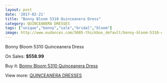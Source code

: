 ```yaml
---
layout: post
date: '2017-02-21'
title: "Bonny Bloom 5310 Quinceanera Dress"
category: QUINCEANERA DRESSES
tags: ["unique","bonny","sale","bridal","bloom"]
image: http://www.eudances.com/5005-thickbox_default/bonny-bloom-5310-quinceanera-dress.jpg
---
```

Bonny Bloom 5310 Quinceanera Dress

On Sales: **$558.99**
<a href="https://www.eudances.com/en/quinceanera-dresses/1690-bonny-bloom-5310-quinceanera-dress.html"><amp-img layout="responsive" width="600" height="600" src="//www.eudances.com/5005-thickbox_default/bonny-bloom-5310-quinceanera-dress.jpg" alt="Bonny Bloom 5310 Quinceanera Dress 0" /></a>
<a href="https://www.eudances.com/en/quinceanera-dresses/1690-bonny-bloom-5310-quinceanera-dress.html"><amp-img layout="responsive" width="600" height="600" src="//www.eudances.com/5007-thickbox_default/bonny-bloom-5310-quinceanera-dress.jpg" alt="Bonny Bloom 5310 Quinceanera Dress 1" /></a>
<a href="https://www.eudances.com/en/quinceanera-dresses/1690-bonny-bloom-5310-quinceanera-dress.html"><amp-img layout="responsive" width="600" height="600" src="//www.eudances.com/5006-thickbox_default/bonny-bloom-5310-quinceanera-dress.jpg" alt="Bonny Bloom 5310 Quinceanera Dress 2" /></a>

Buy it: [Bonny Bloom 5310 Quinceanera Dress](https://www.eudances.com/en/quinceanera-dresses/1690-bonny-bloom-5310-quinceanera-dress.html "Bonny Bloom 5310 Quinceanera Dress")

View more: [QUINCEANERA DRESSES](https://www.eudances.com/en/17-quinceanera-dresses "QUINCEANERA DRESSES")